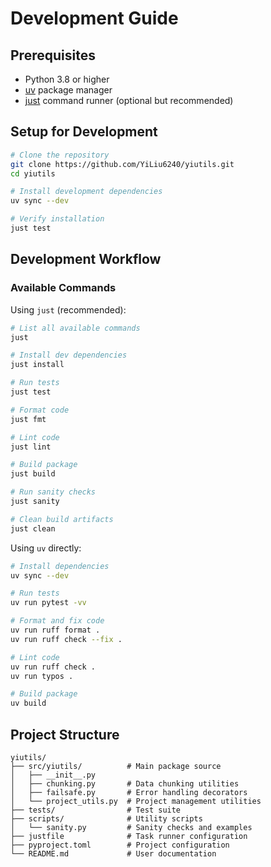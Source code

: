 # Development Guide

## Prerequisites

- Python 3.8 or higher
- [uv](https://docs.astral.sh/uv/) package manager
- [just](https://just.systems/) command runner (optional but recommended)

## Setup for Development

```bash
# Clone the repository
git clone https://github.com/YiLiu6240/yiutils.git
cd yiutils

# Install development dependencies
uv sync --dev

# Verify installation
just test
```

## Development Workflow

### Available Commands

Using `just` (recommended):

```bash
# List all available commands
just

# Install dev dependencies
just install

# Run tests
just test

# Format code
just fmt

# Lint code
just lint

# Build package
just build

# Run sanity checks
just sanity

# Clean build artifacts
just clean
```

Using `uv` directly:

```bash
# Install dependencies
uv sync --dev

# Run tests
uv run pytest -vv

# Format and fix code
uv run ruff format .
uv run ruff check --fix .

# Lint code
uv run ruff check .
uv run typos .

# Build package
uv build
```

## Project Structure

```
yiutils/
├── src/yiutils/          # Main package source
│   ├── __init__.py
│   ├── chunking.py       # Data chunking utilities
│   ├── failsafe.py       # Error handling decorators
│   └── project_utils.py  # Project management utilities
├── tests/                # Test suite
├── scripts/              # Utility scripts
│   └── sanity.py         # Sanity checks and examples
├── justfile              # Task runner configuration
├── pyproject.toml        # Project configuration
└── README.md             # User documentation
```
